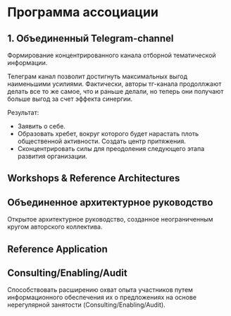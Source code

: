 # Программа ассоциации

## 1. Объединенный Telegram-channel

Формирование концентрированного канала отборной тематической информации.

Телеграм канал позволит достигнуть максимальных выгод наименьшими усилиями. Фактически, авторы тг-канала продоллжают делать все то же самое, что и раньше делали, но теперь они получают больше выгод за счет эффекта синергии.

Результат:

- Заявить о себе.
- Образовать хребет, вокруг которого будет нарастать плоть общественной активности. Создать центр притяжения.
- Сконцентрировать силы для преодоления следующего этапа развития организации.


## Workshops & Reference Architectures


## Объединенное архитектурное руководство

Открытое архитектурное руководство, созданное неограниченным кругом авторского коллектива.

## Reference Application

## Consulting/Enabling/Audit

Способствовать расширению охват опыта участников путем информационного обеспечения их о предложениях на основе нерегулярной занятости (Consulting/Enabling/Audit).
